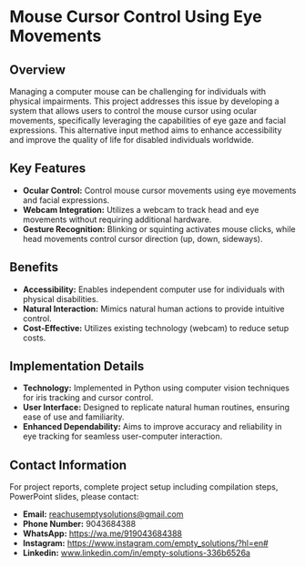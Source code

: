 # Mouse Cursor Control Using Eye Movements

## Overview
Managing a computer mouse can be challenging for individuals with physical impairments. This project addresses this issue by developing a system that allows users to control the mouse cursor using ocular movements, specifically leveraging the capabilities of eye gaze and facial expressions. This alternative input method aims to enhance accessibility and improve the quality of life for disabled individuals worldwide.

## Key Features
- **Ocular Control:** Control mouse cursor movements using eye movements and facial expressions.
- **Webcam Integration:** Utilizes a webcam to track head and eye movements without requiring additional hardware.
- **Gesture Recognition:** Blinking or squinting activates mouse clicks, while head movements control cursor direction (up, down, sideways).

## Benefits
- **Accessibility:** Enables independent computer use for individuals with physical disabilities.
- **Natural Interaction:** Mimics natural human actions to provide intuitive control.
- **Cost-Effective:** Utilizes existing technology (webcam) to reduce setup costs.

## Implementation Details
- **Technology:** Implemented in Python using computer vision techniques for iris tracking and cursor control.
- **User Interface:** Designed to replicate natural human routines, ensuring ease of use and familiarity.
- **Enhanced Dependability:** Aims to improve accuracy and reliability in eye tracking for seamless user-computer interaction.

## Contact Information
For project reports, complete project setup including compilation steps, PowerPoint slides, please contact:
- **Email:** reachusemptysolutions@gmail.com
- **Phone Number:** 9043684388
- **WhatsApp:** https://wa.me/919043684388
- **Instagram:** https://www.instagram.com/empty_solutions/?hl=en#
- **Linkedin:** www.linkedin.com/in/empty-solutions-336b6526a
